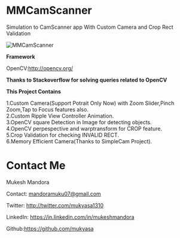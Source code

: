 # MMCamScanner
Simulation to CamScanner app With Custom Camera and Crop Rect Validation 

![MMCamScanner](https://raw.github.com/mukyasa/MMCamScanner/master/camscan.gif)

**Framework**

OpenCV:http://opencv.org/

**Thanks to Stackoverflow for solving queries related to OpenCV**

**This Project Contains**

1.Custom Camera(Support Potrait Only Now) with Zoom Slider,Pinch Zoom,Tap to Focus features also.<br />
2.Custom Ripple View Controller Animation.<br />
3.OpenCV square Detection in Image for detecting objects.<br />
4.OpenCV perpespective and warptransform for CROP feature.<br />
5.Crop Validation for checking INVALID RECT.<br />
6.Memory Efficient Camera(Thanks to SimpleCam Project).<br />

Contact Me
==========
Mukesh Mandora

Contact: mandoramuku07@gmail.com

Twitter: http://twitter.com/mukyasa1310

LinkedIn: https://in.linkedin.com/in/mukeshmandora

Github:https://github.com/mukyasa
